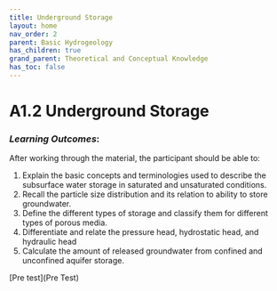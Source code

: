 ```yaml
---
title: Underground Storage
layout: home
nav_order: 2
parent: Basic Hydrogeology
has_children: true
grand_parent: Theoretical and Conceptual Knowledge
has_toc: false
---
```


<script
  src="https://cdn.mathjax.org/mathjax/latest/MathJax.js?config=TeX-AMS-MML_HTMLorMML"
  type="text/javascript">
</script>
# A1.2 Underground Storage

### *Learning Outcomes*:

After working through the material, the participant should be able to:

1. Explain the basic concepts and terminologies used to describe the subsurface water storage in saturated and unsaturated conditions.
2. Recall the particle size distribution and its relation to ability to store groundwater.
3. Define the different types of storage and classify them for different types of porous media.
4. Differentiate and relate the pressure head, hydrostatic head, and hydraulic head
5. Calculate the amount of released groundwater from confined and unconfined aquifer storage.

[Pre test](Pre Test)





